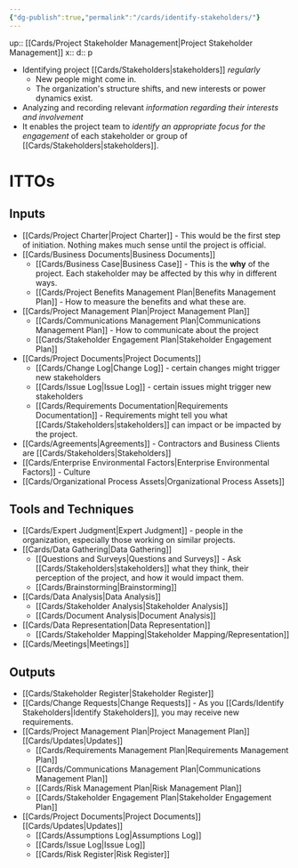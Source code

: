 ```yaml
---
{"dg-publish":true,"permalink":"/cards/identify-stakeholders/"}
---
```


up:: [[Cards/Project Stakeholder Management\|Project Stakeholder Management]] 
x:: 
d:: p

- ﻿﻿Identifying project [[Cards/Stakeholders\|stakeholders]] *regularly*
	- New people might come in.
	- The organization's structure shifts, and new interests or power dynamics exist.
- ﻿﻿Analyzing and recording relevant *information regarding their interests and involvement*
- ﻿﻿It enables the project team to *identify an appropriate focus for the engagement* of each stakeholder or group of [[Cards/Stakeholders\|stakeholders]].

# ITTOs

## Inputs
- [[Cards/Project Charter\|Project Charter]] - This would be the first step of initiation. Nothing makes much sense until the project is official.
- [[Cards/Business Documents\|Business Documents]]
	- [[Cards/Business Case\|Business Case]] - This is the **why** of the project. Each stakeholder may be affected by this why in different ways. 
	- [[Cards/Project Benefits Management Plan\|Benefits Management Plan]] - How to measure the benefits and what these are. 
- [[Cards/Project Management Plan\|Project Management Plan]]
	- [[Cards/Communications Management Plan\|Communications Management Plan]] - How to communicate about the project 
	- [[Cards/Stakeholder Engagement Plan\|Stakeholder Engagement Plan]] 
- [[Cards/Project Documents\|Project Documents]]
	- [[Cards/Change Log\|Change Log]] - certain changes might trigger new stakeholders
	- [[Cards/Issue Log\|Issue Log]] - certain issues might trigger new stakeholders
	- [[Cards/Requirements Documentation\|Requirements Documentation]] - Requirements might tell you what [[Cards/Stakeholders\|stakeholders]] can impact or be impacted by the project. 
- [[Cards/Agreements\|Agreements]] - Contractors and Business Clients are [[Cards/Stakeholders\|Stakeholders]] 
- [[Cards/Enterprise Environmental Factors\|Enterprise Environmental Factors]] - Culture
- [[Cards/Organizational Process Assets\|Organizational Process Assets]]

## Tools and Techniques
- [[Cards/Expert Judgment\|Expert Judgment]] - people in the organization, especially those working on similar projects. 
- [[Cards/Data Gathering\|Data Gathering]]
	- [[Questions and Surveys\|Questions and Surveys]] - Ask [[Cards/Stakeholders\|stakeholders]] what they think, their perception of the project, and how it would impact them.
	- [[Cards/Brainstorming\|Brainstorming]]
- [[Cards/Data Analysis\|Data Analysis]]
	- [[Cards/Stakeholder Analysis\|Stakeholder Analysis]]
	- [[Cards/Document Analysis\|Document Analysis]]
- [[Cards/Data Representation\|Data Representation]]
	- [[Cards/Stakeholder Mapping\|Stakeholder Mapping/Representation]]
- [[Cards/Meetings\|Meetings]]

## Outputs
- [[Cards/Stakeholder Register\|Stakeholder Register]]
- [[Cards/Change Requests\|Change Requests]] - As you [[Cards/Identify Stakeholders\|Identify Stakeholders]], you may receive new requirements.  
- [[Cards/Project Management Plan\|Project Management Plan]] [[Cards/Updates\|Updates]]
	- [[Cards/Requirements Management Plan\|Requirements Management Plan]]
	- [[Cards/Communications Management Plan\|Communications Management Plan]]
	- [[Cards/Risk Management Plan\|Risk Management Plan]]
	- [[Cards/Stakeholder Engagement Plan\|Stakeholder Engagement Plan]]
- [[Cards/Project Documents\|Project Documents]] [[Cards/Updates\|Updates]]
	- [[Cards/Assumptions Log\|Assumptions Log]]
	- [[Cards/Issue Log\|Issue Log]]
	- [[Cards/Risk Register\|Risk Register]]